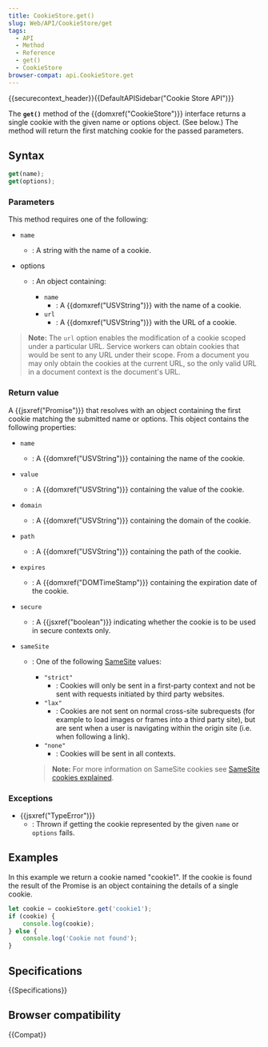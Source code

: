 ```yaml
---
title: CookieStore.get()
slug: Web/API/CookieStore/get
tags:
  - API
  - Method
  - Reference
  - get()
  - CookieStore
browser-compat: api.CookieStore.get
---
```

{{securecontext_header}}{{DefaultAPISidebar("Cookie Store API")}}

The **`get()`** method of the {{domxref("CookieStore")}} interface returns a single cookie with the given name or options object. (See below.) The method will return the first matching cookie for the passed parameters.

## Syntax

```js
get(name);
get(options);
```

### Parameters

This method requires one of the following:

- `name`
  - : A string with the name of a cookie.
- options

  - : An object containing:

    - `name`
      - : A {{domxref("USVString")}} with the name of a cookie.
    - `url`
      - : A {{domxref("USVString")}} with the URL of a cookie.

> **Note:** The `url` option enables the modification of a cookie scoped under a particular URL. Service workers can obtain cookies that would be sent to any URL under their scope. From a document you may only obtain the cookies at the current URL, so the only valid URL in a document context is the document's URL.

### Return value

A {{jsxref("Promise")}} that resolves with an object containing the first cookie matching the submitted name or options. This object contains the following properties:

- `name`
  - : A {{domxref("USVString")}} containing the name of the cookie.
- `value`
  - : A {{domxref("USVString")}} containing the value of the cookie.
- `domain`
  - : A {{domxref("USVString")}} containing the domain of the cookie.
- `path`
  - : A {{domxref("USVString")}} containing the path of the cookie.
- `expires`
  - : A {{domxref("DOMTimeStamp")}} containing the expiration date of the cookie.
- `secure`
  - : A {{jsxref("boolean")}} indicating whether the cookie is to be used in secure contexts only.
- `sameSite`

  - : One of the following [SameSite](/en-US/docs/Web/HTTP/Headers/Set-Cookie/SameSite) values:

    - `"strict"`
      - : Cookies will only be sent in a first-party context and not be sent with requests initiated by third party websites.
    - `"lax"`
      - : Cookies are not sent on normal cross-site subrequests (for example to load images or frames into a third party site), but are sent when a user is navigating within the origin site (i.e. when following a link).
    - `"none"`
      - : Cookies will be sent in all contexts.

    > **Note:** For more information on SameSite cookies see [SameSite cookies explained](https://web.dev/samesite-cookies-explained/).

### Exceptions

- {{jsxref("TypeError")}}
  - : Thrown if getting the cookie represented by the given `name` or `options` fails.

## Examples

In this example we return a cookie named "cookie1". If the cookie is found the result of the Promise is an object containing the details of a single cookie.

```js
let cookie = cookieStore.get('cookie1');
if (cookie) {
    console.log(cookie);
} else {
    console.log('Cookie not found');
}
```

## Specifications

{{Specifications}}

## Browser compatibility

{{Compat}}
